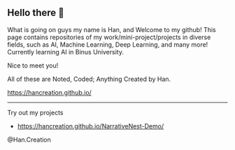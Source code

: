 ## Hello there 👋
What is going on guys my name is Han,  and Welcome to my github! This page contains repositories of my work/mini-project/projects in diverse fields, such as AI, Machine Learning, Deep Learning, and many more! Currently learning AI in Binus University.


Nice to meet you!

All of these are Noted, Coded; Anything Created by Han.

https://hancreation.github.io/

----
Try out my projects
- https://hancreation.github.io/NarrativeNest-Demo/


@Han.Creation
<!--
**HanCreation/HanCreation** is a ✨ _special_ ✨ repository because its `README.md` (this file) appears on your GitHub profile.

Here are some ideas to get you started:

- 🔭 I’m currently working on ...
- 🌱 I’m currently learning ...
- 👯 I’m looking to collaborate on ...
- 🤔 I’m looking for help with ...
- 💬 Ask me about ...
- 📫 How to reach me: ...
- 😄 Pronouns: ...
- ⚡ Fun fact: ...
-->

